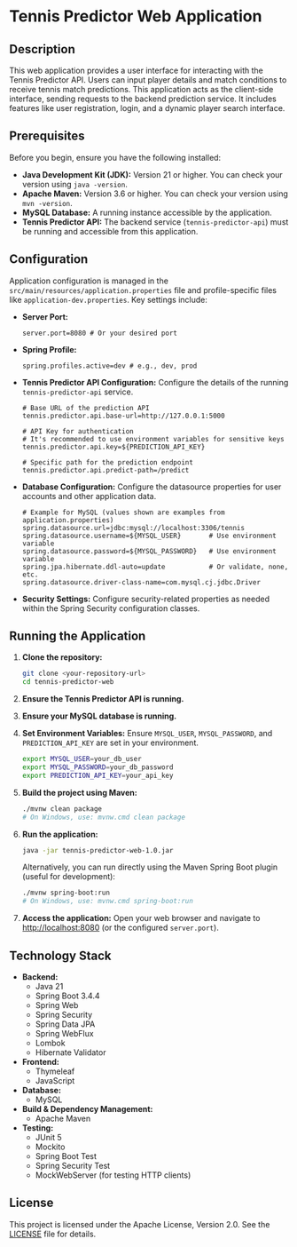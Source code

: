 # Tennis Predictor Web Application

## Description

This web application provides a user interface for interacting with the Tennis Predictor API. Users can input player details and match conditions to receive tennis match predictions. This application acts as the client-side interface, sending requests to the backend prediction service. It includes features like user registration, login, and a dynamic player search interface.

## Prerequisites

Before you begin, ensure you have the following installed:

* **Java Development Kit (JDK):** Version 21 or higher. You can check your version using `java -version`.
* **Apache Maven:** Version 3.6 or higher. You can check your version using `mvn -version`.
* **MySQL Database:** A running instance accessible by the application.
* **Tennis Predictor API:** The backend service (`tennis-predictor-api`) must be running and accessible from this application.

## Configuration

Application configuration is managed in the `src/main/resources/application.properties` file and profile-specific files like `application-dev.properties`. Key settings include:

* **Server Port:**

    ```properties
    server.port=8080 # Or your desired port
    ```

* **Spring Profile:**

    ```properties
    spring.profiles.active=dev # e.g., dev, prod
    ```

* **Tennis Predictor API Configuration:** Configure the details of the running `tennis-predictor-api` service.

    ```properties
    # Base URL of the prediction API
    tennis.predictor.api.base-url=http://127.0.0.1:5000

    # API Key for authentication
    # It's recommended to use environment variables for sensitive keys
    tennis.predictor.api.key=${PREDICTION_API_KEY}

    # Specific path for the prediction endpoint
    tennis.predictor.api.predict-path=/predict
    ```

* **Database Configuration:** Configure the datasource properties for user accounts and other application data.

    ```properties
    # Example for MySQL (values shown are examples from application.properties)
    spring.datasource.url=jdbc:mysql://localhost:3306/tennis
    spring.datasource.username=${MYSQL_USER}       # Use environment variable
    spring.datasource.password=${MYSQL_PASSWORD}   # Use environment variable
    spring.jpa.hibernate.ddl-auto=update           # Or validate, none, etc.
    spring.datasource.driver-class-name=com.mysql.cj.jdbc.Driver
    ```

* **Security Settings:** Configure security-related properties as needed within the Spring Security configuration classes.

## Running the Application

1. **Clone the repository:**

    ```bash
    git clone <your-repository-url>
    cd tennis-predictor-web
    ```

2. **Ensure the Tennis Predictor API is running.**
3. **Ensure your MySQL database is running.**
4. **Set Environment Variables:** Ensure `MYSQL_USER`, `MYSQL_PASSWORD`, and `PREDICTION_API_KEY` are set in your environment.

    ```bash
    export MYSQL_USER=your_db_user
    export MYSQL_PASSWORD=your_db_password
    export PREDICTION_API_KEY=your_api_key
    ```

5. **Build the project using Maven:**

    ```bash
    ./mvnw clean package
    # On Windows, use: mvnw.cmd clean package
    ```

6. **Run the application:**

    ```bash
    java -jar tennis-predictor-web-1.0.jar
    ```

    Alternatively, you can run directly using the Maven Spring Boot plugin (useful for development):

    ```bash
    ./mvnw spring-boot:run
    # On Windows, use: mvnw.cmd spring-boot:run
    ```

7. **Access the application:** Open your web browser and navigate to [http://localhost:8080](http://localhost:8080) (or the configured `server.port`).

## Technology Stack

* **Backend:**
  * Java 21
  * Spring Boot 3.4.4
  * Spring Web
  * Spring Security
  * Spring Data JPA
  * Spring WebFlux
  * Lombok
  * Hibernate Validator
* **Frontend:**
  * Thymeleaf
  * JavaScript
* **Database:**
  * MySQL
* **Build & Dependency Management:**
  * Apache Maven
* **Testing:**
  * JUnit 5
  * Mockito
  * Spring Boot Test
  * Spring Security Test
  * MockWebServer (for testing HTTP clients)

## License

This project is licensed under the Apache License, Version 2.0. See the [LICENSE](LICENSE) file for details.
